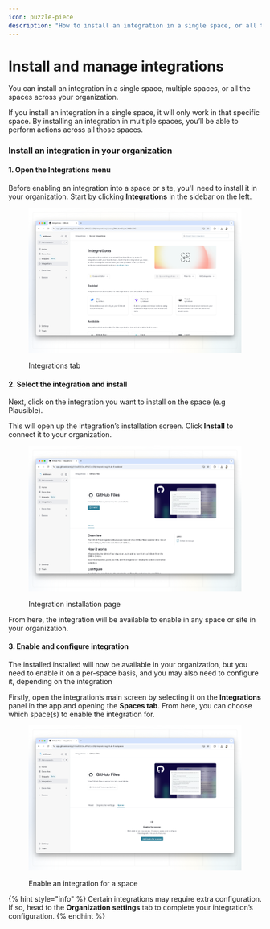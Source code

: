 ```yaml
---
icon: puzzle-piece
description: "How to install an integration in a single space, or all the spaces in your organization —\_and manage its settings"
---
```


# Install and manage integrations

You can install an integration in a single space, multiple spaces, or all the spaces across your organization.

If you install an integration in a single space, it will only work in that specific space. By installing an integration in multiple spaces, you’ll be able to perform actions across all those spaces.

### Install an integration in your organization

#### 1. Open the Integrations menu

Before enabling an integration into a space or site, you'll need to install it in your organization. Start by clicking **Integrations** in the sidebar on the left.

<figure><img src="../.gitbook/assets/integrations-home (1).png" alt=""><figcaption><p>Integrations tab</p></figcaption></figure>

#### 2. Select the integration and install

Next, click on the integration you want to install on the space (e.g Plausible).

This will open up the integration’s installation screen. Click **Install** to connect it to your organization.

<figure><img src="../.gitbook/assets/integrations-install.png" alt=""><figcaption><p>Integration installation page</p></figcaption></figure>

From here, the integration will be available to enable in any space or site in your organization.

#### 3. Enable and configure integration

The installed installed will now be available in your organization, but you need to enable it on a per-space basis, and you may also need to configure it, depending on the integration

Firstly, open the integration’s main screen by selecting it on the **Integrations** panel in the app and opening the **Spaces tab**. From here, you can choose which space(s) to enable the integration for.

<figure><img src="../.gitbook/assets/integrations-enable.png" alt=""><figcaption><p>Enable an integration for a space</p></figcaption></figure>

{% hint style="info" %}
Certain integrations may require extra configuration. If so, head to the **Organization settings** tab to complete your integration’s configuration.
{% endhint %}
